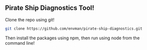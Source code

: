 ## Pirate Ship Diagnostics Tool!

Clone the repo using git!

```bash
git clone https://github.com/envman/pirate-ship-diagnostics.git
```

Then install the packages using npm, then run using node from the command line!
